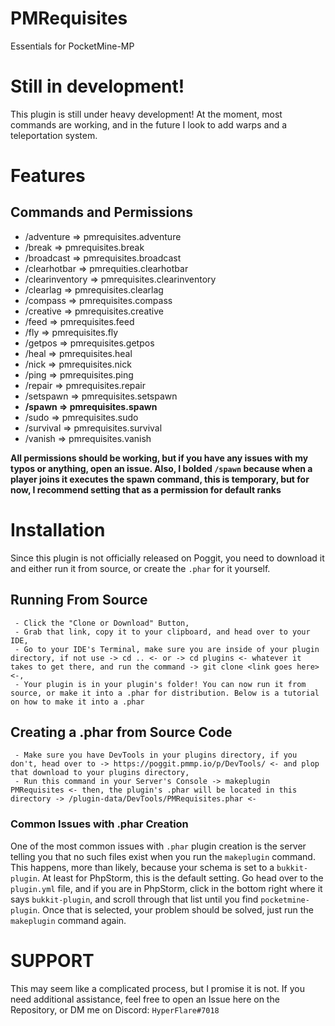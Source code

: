 # PMRequisites
Essentials for PocketMine-MP

# Still in development!
This plugin is still under heavy development! At the moment, most commands are working, and in the future I look to add warps and a teleportation system.

# Features

## Commands and Permissions

- /adventure => pmrequisites.adventure
- /break => pmrequisites.break
- /broadcast => pmrequisites.broadcast
- /clearhotbar => pmrequities.clearhotbar
- /clearinventory => pmrequisites.clearinventory
- /clearlag => pmrequisites.clearlag
- /compass => pmrequisites.compass
- /creative => pmrequisites.creative
- /feed => pmrequisites.feed
- /fly => pmrequisites.fly
- /getpos => pmrequisites.getpos
- /heal => pmrequisites.heal
- /nick => pmrequisites.nick
- /ping => pmrequisites.ping
- /repair => pmrequisites.repair
- /setspawn => pmrequisites.setspawn
- **/spawn => pmrequisites.spawn**
- /sudo => pmrequisites.sudo
- /survival => pmrequisites.survival
- /vanish => pmrequisites.vanish

**All permissions should be working, but if you have any issues with my typos or anything, open an issue. Also, I bolded `/spawn` because when a player joins it executes the spawn command, this is temporary, but for now, I recommend setting that as a permission for default ranks**

# Installation
Since this plugin is not officially released on Poggit, you need to download it and either run it from source, or create the `.phar` for it yourself.

## Running From Source

` - Click the "Clone or Download" Button,` <br />
` - Grab that link, copy it to your clipboard, and head over to your IDE,`<br />
` - Go to your IDE's Terminal, make sure you are inside of your plugin directory, if not use -> cd .. <- or -> cd plugins <- whatever it takes to get there, and run the command -> git clone <link goes here> <-,` <br />
` - Your plugin is in your plugin's folder! You can now run it from source, or make it into a .phar for distribution. Below is a tutorial on how to make it into a .phar`

## Creating a .phar from Source Code

` - Make sure you have DevTools in your plugins directory, if you don't, head over to -> https://poggit.pmmp.io/p/DevTools/ <- and plop that download to your plugins directory,` <br />
` - Run this command in your Server's Console -> makeplugin PMRequisites <- then, the plugin's .phar will be located in this directory -> /plugin-data/DevTools/PMRequisites.phar <-`

### Common Issues with .phar Creation

One of the most common issues with `.phar` plugin creation is the server telling you that no such files exist when you run the `makeplugin` command. This happens, more than likely, because your schema is set to a `bukkit-plugin`. At least for PhpStorm, this is the default setting. Go head over to the `plugin.yml` file, and if you are in PhpStorm, click in the bottom right where it says `bukkit-plugin`, and scroll through that list until you find `pocketmine-plugin`. Once that is selected, your problem should be solved, just run the `makeplugin` command again.

# SUPPORT

This may seem like a complicated process, but I promise it is not. If you need additional assistance, feel free to open an Issue here on the Repository, or DM me on Discord: `HyperFlare#7018`
